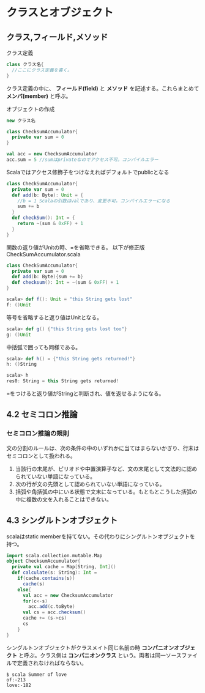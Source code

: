 # クラスとオブジェクト
## クラス,フィールド,メソッド

クラス定義
```Scala
class クラス名{
  //ここにクラス定義を書く。
}
```
クラス定義の中に、 **フィールド(field)** と **メソッド** を記述する。これらまとめて **メンバ(member)** と呼ぶ。

オブジェクトの作成
```Scala
new クラス名
```

```Scala
class ChecksumAccumulator{
  private var sum = 0
}

val acc = new ChecksumAccumulator
acc.sum = 5 //sumはprivateなのでアクセス不可。コンパイルエラー
```
Scalaではアクセス修飾子をつけなえればデフォルトでpublicとなる


```Scala
class CheckSumAccumulator{
  private var sum = 0
  def add(b: Byte): Unit = {
    //b = 1 Scalaの引数はvalであり、変更不可。コンパイルエラーになる
    sum += b
  }
  def checkSum(): Int = {
    return ~(sum & 0xFF) + 1
  }
}
```

関数の返り値がUnitの時、=を省略できる。
以下が修正版CheckSumAccumulator.scala
```Scala
class CheckSumAccumulator{
  private var sum = 0
  def add(b: Byte){sum += b}
  def checksum(): Int = ~(sum & 0xFF) + 1
}
```




```Scala
scala> def f(): Unit = "this String gets lost"
f: ()Unit
```
等号を省略すると返り値はUnitとなる。

```Scala
scala> def g() {"this String gets lost too"}
g: ()Unit
```
中括弧で囲っても同様である。

```Scala
scala> def h() = {"this String gets returned!"}
h: ()String

scala> h
res0: String = this String gets returned!
```
=をつけると返り値がStringと判断され、値を返せるようになる。


## 4.2 セミコロン推論
### セミコロン推論の規則
文の分割のルールは、次の条件の中のいずれかに当てはまらないかぎり、行末はセミコロンとして扱われる。
1. 当該行の末尾が、ピリオドや中置演算子など、文の末尾として文法的に認められていない単語になっている。
2. 次の行が文の先頭として認められていない単語になっている。
3. 括弧や角括弧の中にいる状態で文末になっている。もともとこうした括弧の中に複数の文を入れることはできない。

## 4.3 シングルトンオブジェクト
scalaはstatic memberを持てない。その代わりにシングルトンオブジェクトを持つ。

```Scala
import scala.collection.mutable.Map
object ChecksumAccumulator{
  private val cache = Map[String, Int]()
  def calculate(s: String): Int =
    if(cache.contains(s))
      cache(s)
    else{
      val acc = new ChecksumAccumulator
      for(c<-s)
        acc.add(c.toByte)
      val cs = acc.checksum()
      cache += (s->cs)
      cs
    }
}
```
シングルトンオブジェクトがクラスメイト同じ名前の時 **コンパニオンオブジェクト** と呼ぶ。クラス側は **コンパニオンクラス** という。両者は同一ソースファイルで定義されなければならない。




```
$ scala Summer of love
of:-213
love:-182
```
